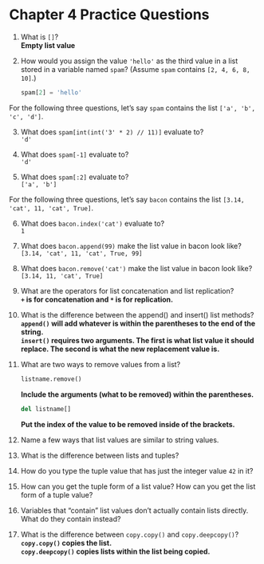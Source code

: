 # Chapter 4 Practice Questions

1. What is `[]`?<br>
    **Empty list value**

2. How would you assign the value `'hello'` as the third value in a list stored in a variable named `spam`? (Assume `spam` contains `[2, 4, 6, 8, 10]`.)
    ```python
    spam[2] = 'hello'
    ```

For the following three questions, let’s say `spam` contains the list `['a', 'b', 'c', 'd']`.

3. What does `spam[int(int('3' * 2) // 11)]` evaluate to?<br>
    `'d'`

4. What does `spam[-1]` evaluate to?<br>
    `'d'`

5. What does `spam[:2]` evaluate to?<br>
    `['a', 'b']`

For the following three questions, let’s say `bacon` contains the list `[3.14, 'cat', 11, 'cat', True]`.

6. What does `bacon.index('cat')` evaluate to?<br>
   `1`

7. What does `bacon.append(99)` make the list value in bacon look like?<br>
    `[3.14, 'cat', 11, 'cat', True, 99]`

8. What does `bacon.remove('cat')` make the list value in bacon look like?<br>
    `[3.14, 11, 'cat', True]`

9. What are the operators for list concatenation and list replication?<br>
    **`+` is for concatenation and `*` is for replication.**

10. What is the difference between the append() and insert() list methods?<br>
    **`append()` will add whatever is within the parentheses to the end of the string.** <br>
    **`insert()` requires two arguments. The first is what list value it should replace. The second is what the new replacement value is.**

11. What are two ways to remove values from a list?
    ```python
    listname.remove()
    ```

    **Include the arguments (what to be removed) within the parentheses.**
    ```python
    del listname[]
    ```
    
    **Put the index of the value to be removed inside of the brackets.**

12. Name a few ways that list values are similar to string values.

13. What is the difference between lists and tuples?

14. How do you type the tuple value that has just the integer value `42` in it?

15. How can you get the tuple form of a list value? How can you get the list form of a tuple value?

16. Variables that “contain” list values don’t actually contain lists directly. What do they contain instead?

17. What is the difference between `copy.copy()` and `copy.deepcopy()`?<br>
    **`copy.copy()` copies the list.**<br>
    **`copy.deepcopy()` copies lists within the list being copied.**
    